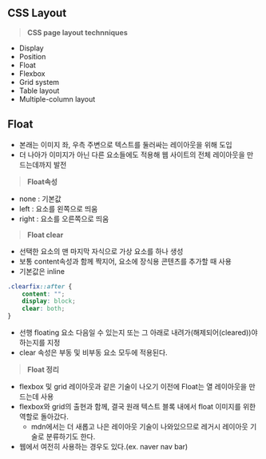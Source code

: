 ## CSS Layout

> **CSS page layout technniques**

- Display
- Position
- Float
- Flexbox
- Grid system
- Table layout
- Multiple-column layout



## Float

- 본래는 이미지 좌, 우측 주변으로 텍스트를 둘러싸는 레이아웃을 위해 도입
- 더 나아가 이미지가 아닌 다른 요소들에도 적용해 웹 사이트의 전체 레이아웃을 만드는데까지 발전



> **Float속성**

- none : 기본값
- left : 요소를 왼쪽으로 띄움
- right : 요소를 오른쪽으로 띄움



> **Float clear**

- 선택한 요소의 맨 마지막 자식으로 가상 요소를 하나 생성
- 보통 content속성과 함께 짝지어, 요소에 장식용 콘텐츠를 추가할 때 사용
- 기본값은 inline

```css
.clearfix::after {
    content: "";
    display: block;
    clear: both;
}
```

- 선행 floating 요소 다음일 수 있는지 또는 그 아래로 내려가(해제되어(cleared))야 하는지를 지정
- clear 속성은 부동 및 비부동 요소 모두에 적용된다.



> **Float 정리**

- flexbox 및 grid 레이아웃과 같은 기술이 나오기 이전에 Float는 열 레이아웃을 만드는데 사용
- flexbox와 grid의 출현과 함께, 결국 원래 텍스트 블록 내에서 float 이미지를 위한 역할로 돌아갔다.
  - mdn에서는 더 새롭고 나은 레이아웃 기술이 나와있으므로 레거시 레이아웃 기술로 분류하기도 한다.
- 웹에서 여전히 사용하는 경우도 있다.(ex. naver nav bar)

